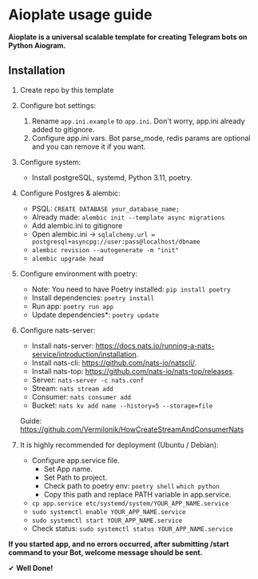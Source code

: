 # Aioplate usage guide

**Aioplate is a universal scalable template for creating Telegram bots on Python Aiogram.**

## Installation

1) Create repo by this template
2) Configure bot settings:
    1) Rename `app.ini.example` to `app.ini`. Don't worry, app.ini already added to gitignore.
    2) Configure app.ini vars. Bot parse_mode, redis params are optional and you can remove it if you want.
3) Configure system:
    - Install postgreSQL, systemd, Python 3.11, poetry.

4) Configure Postgres & alembic:
    - PSQL: `CREATE DATABASE your_database_name;`
    - Already made:  `alembic init --template async migrations`
    - Add alembic.ini to gitignore
    - Open alembic.ini -> `sqlalchemy.url = postgresql+asyncpg://user:pass@localhost/dbname`
    - `alembic revision --autogenerate -m "init"`
    - `alembic upgrade head`

5) Configure environment with poetry:
    - Note: You need to have Poetry installed: `pip install poetry`
    - Install dependencies: `poetry install`
    - Run app: `poetry run app`
    - Update dependencies*: `poetry update`
6) Configure nats-server:
    - Install nats-server: https://docs.nats.io/running-a-nats-service/introduction/installation.
    - Install nats-cli: https://github.com/nats-io/natscli/.
    - Install nats-top: https://github.com/nats-io/nats-top/releases.
    - Server: `nats-server -c nats.conf`
    - Stream: `nats stream add`
    - Consumer: `nats consumer add`
    - Bucket: `nats kv add name --history=5 --storage=file`

   Guide: https://github.com/Vermilonik/HowCreateStreamAndConsumerNats

7) It is highly recommended for deployment (Ubuntu / Debian):
    - Configure app.service file.
        - Set App name.
        - Set Path to project.
        - Check path to poetry env: ```poetry shell```
          ```which python```
        - Copy this path and replace PATH variable in app.service.
    - `cp app.service etc/systemd/system/YOUR_APP_NAME.service`
    - `sudo systemctl enable YOUR_APP_NAME.service`
    - `sudo systemctl start YOUR_APP_NAME.service`
    - Check status: `sudo systemctl status YOUR_APP_NAME.service`

**If you started app, and no errors occurred, after submitting /start command to your Bot, welcome message
should be sent.**

✔ **Well Done!**

